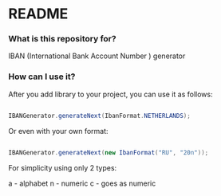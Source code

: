 # README #

### What is this repository for? ###

IBAN (International Bank Account Number )  generator

### How can I use it? ###

After you add library to your project, you can use it as follows:

``` java

IBANGenerator.generateNext(IbanFormat.NETHERLANDS);

```

Or even with your own format:

``` java

IBANGenerator.generateNext(new IbanFormat("RU", "20n"));

```

For simplicity using only 2 types:

a - alphabet
n - numeric
c - goes as numeric